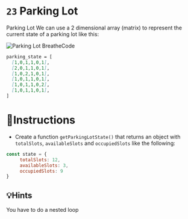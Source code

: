 # `23` Parking Lot

Parking Lot
We can use a 2 dimensional array (matrix) to represent the current state of a parking lot like this:


![Parking Lot BreatheCode](https://storage.googleapis.com/replit/images/1558366147943_71c41e2a3f01564b5bdba6618797af79.pn)

```md
parking_state = [
  [1,0,1,1,0,1],
  [2,0,1,1,0,1],
  [1,0,2,1,0,1],
  [1,0,1,1,0,1],
  [1,0,1,1,0,2],
  [1,0,1,1,0,1],
]
```
# 📝Instructions
- Create a function `getParkingLotState()` that returns an object with `totalSlots`, `availableSlots` and `occupiedSlots` like the following:

```js
const state = {
     totalSlots: 12,
     availableSlots: 3,
     occupiedSlots: 9
}
```
## 💡Hints
You have to do a nested loop
